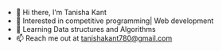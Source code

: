 - 👋 Hi there, I’m Tanisha Kant
- 👀 Interested in competitive programming| Web development
- 🌱 Learning Data structures and Algorithms
- 📫 Reach me out at tanishakant780@gmail.com

<!---
tanishakant07/tanishakant07 is a ✨ special ✨ repository because its `README.md` (this file) appears on your GitHub profile.
You can click the Preview link to take a look at your changes.
--->
